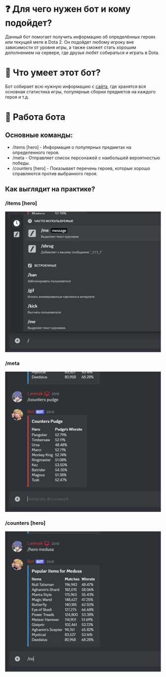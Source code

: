 # ❓ Для чего нужен бот и кому подойдет?
Данный бот помогает получить информацию об определённых героях или текущей мете в Dota 2. Он подойдет любому игроку вне зависимости от уровня игры, а также сможет стать хорошим дополнением на сервере, где друзья любят собираться и играть в Dota.
# 📕 Что умеет этот бот?
Бот собирает всю нужную информацию с [сайта](https://ru.dotabuff.com/), где хранятся вся основная статистика игры, популярные сборки предметов на каждого героя и т.д.
# 🔎 Работа бота
## Основные команды:
+ /items [hero] - Информация о популярных предметах на определенного героя.
+ /meta - Отправляет список персонажей с наибольшей вероятностью победы.
+ /counters [hero] - Показывает перечень героев, которые хорошо справляются против выбранного героя.

## Как выглядит на практике?
### /items [hero]

![](https://github.com/Larenak/media/blob/main/GIF/unknown_2025.04.13-12.06_1.gif)

### /meta

![](https://github.com/Larenak/media/blob/main/GIF/unknown_2025.04.12-23.12_3.gif)

### /counters [hero]

![](https://github.com/Larenak/media/blob/main/GIF/unknown_2025.04.12-23.12_2.gif)

